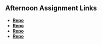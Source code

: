 ## Afternoon Assignment Links

* **[Repo](https://github.com/tylermarcott/gameNight)**
* **[Repo](https://github.com/tylermarcott/vendingMachine)**
* **[Repo](https://github.com/tylermarcott/<ASSIGNMENT_REPO>)**
* **[Repo](https://github.com/tylermarcott/<ASSIGNMENT_REPO>)**
